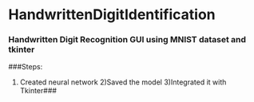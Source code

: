# HandwrittenDigitIdentification
### Handwritten Digit Recognition GUI using MNIST dataset and tkinter ###
###Steps:
1) Created neural network 
2)Saved the model
3)Integrated it with Tkinter###
